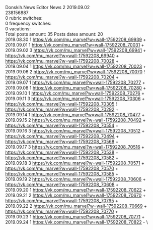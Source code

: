 Donskih.News	Editor News 2 2019.09.02\
238156887\
0 rubric switches:\
0 frequency switches:\
0 vacations:\
Total posts amount: 35	Posts dates amount: 20\
2019.08.30 1 https://vk.com/mu_marvel?w=wall-17592208_69939 + \
2019.09.01 1 https://vk.com/mu_marvel?w=wall-17592208_70031 + \
2019.09.02 3 https://vk.com/mu_marvel?w=wall-17592208_69941 + https://vk.com/mu_marvel?w=wall-17592208_69940 + https://vk.com/mu_marvel?w=wall-17592208_70028 + \
2019.09.04 1 https://vk.com/mu_marvel?w=wall-17592208_70023 + \
2019.09.06 2 https://vk.com/mu_marvel?w=wall-17592208_70070 ! https://vk.com/mu_marvel?w=wall-17592208_70204 + \
2019.09.07 1 https://vk.com/mu_marvel?w=wall-17592208_70277 + \
2019.09.08 1 https://vk.com/mu_marvel?w=wall-17592208_70280 + \
2019.09.10 1 https://vk.com/mu_marvel?w=wall-17592208_70276 + \
2019.09.11 3 https://vk.com/mu_marvel?w=wall-17592208_70306 + https://vk.com/mu_marvel?w=wall-17592208_70305 ! https://vk.com/mu_marvel?w=wall-17592208_70292 + \
2019.09.14 1 https://vk.com/mu_marvel?w=wall-17592208_70477 + \
2019.09.15 2 https://vk.com/mu_marvel?w=wall-17592208_70492 + https://vk.com/mu_marvel?w=wall-17592208_70554 + \
2019.09.16 3 https://vk.com/mu_marvel?w=wall-17592208_70512 + https://vk.com/mu_marvel?w=wall-17592208_70494 + https://vk.com/mu_marvel?w=wall-17592208_70568 + \
2019.09.17 3 https://vk.com/mu_marvel?w=wall-17592208_70516 + https://vk.com/mu_marvel?w=wall-17592208_70538 + https://vk.com/mu_marvel?w=wall-17592208_70582 + \
2019.09.18 3 https://vk.com/mu_marvel?w=wall-17592208_70571 + https://vk.com/mu_marvel?w=wall-17592208_70570 + https://vk.com/mu_marvel?w=wall-17592208_70585 + \
2019.09.19 2 https://vk.com/mu_marvel?w=wall-17592208_70606 + https://vk.com/mu_marvel?w=wall-17592208_70608 + \
2019.09.20 1 https://vk.com/mu_marvel?w=wall-17592208_70622 + \
2019.09.21 2 https://vk.com/mu_marvel?w=wall-17592208_70670 + https://vk.com/mu_marvel?w=wall-17592208_70795 + \
2019.09.22 2 https://vk.com/mu_marvel?w=wall-17592208_70669 + https://vk.com/mu_marvel?w=wall-17592208_70770 + \
2019.09.23 1 https://vk.com/mu_marvel?w=wall-17592208_70771 + \
2019.09.24 1 https://vk.com/mu_marvel?w=wall-17592208_70822 - \

